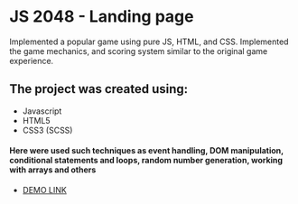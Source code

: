 # JS 2048 - Landing page

Implemented a popular game using pure JS, HTML, and CSS. Implemented the game mechanics, and scoring system similar to the original game experience.

## The project was created using:
- Javascript
- HTML5
- CSS3 (SCSS)

#### Here were used such techniques as event handling, DOM manipulation, conditional statements and loops, random number generation, working with arrays and others

 - [DEMO LINK](https://tndeineka.github.io/2048-game/)
